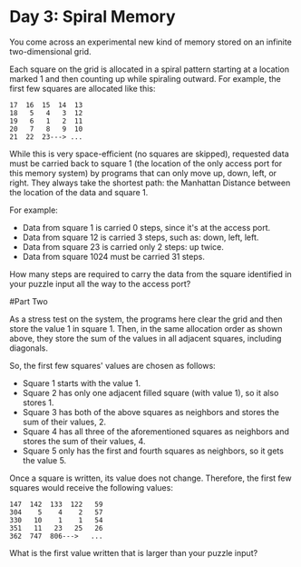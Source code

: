 # Day 3: Spiral Memory

You come across an experimental new kind of memory stored on an infinite
two-dimensional grid.

Each square on the grid is allocated in a spiral pattern starting at a location
marked 1 and then counting up while spiraling outward. For example, the first
few squares are allocated like this:

```
17  16  15  14  13
18   5   4   3  12
19   6   1   2  11
20   7   8   9  10
21  22  23---> ...
```

While this is very space-efficient (no squares are skipped), requested data must
be carried back to square 1 (the location of the only access port for this
memory system) by programs that can only move up, down, left, or right. They
always take the shortest path: the Manhattan Distance between the location of
the data and square 1.

For example:

-   Data from square 1 is carried 0 steps, since it's at the access port.
-   Data from square 12 is carried 3 steps, such as: down, left, left.
-   Data from square 23 is carried only 2 steps: up twice.
-   Data from square 1024 must be carried 31 steps.

How many steps are required to carry the data from the square identified in your
puzzle input all the way to the access port?

#Part Two

As a stress test on the system, the programs here clear the grid and then store
the value 1 in square 1. Then, in the same allocation order as shown above, they
store the sum of the values in all adjacent squares, including diagonals.

So, the first few squares' values are chosen as follows:

-   Square 1 starts with the value 1.
-   Square 2 has only one adjacent filled square (with value 1), so it also
    stores 1.
-   Square 3 has both of the above squares as neighbors and stores the sum of
    their values, 2.
-   Square 4 has all three of the aforementioned squares as neighbors and stores
    the sum of their values, 4.
-   Square 5 only has the first and fourth squares as neighbors, so it gets the
    value 5.

Once a square is written, its value does not change. Therefore, the first few
squares would receive the following values:

```
147  142  133  122   59
304    5    4    2   57
330   10    1    1   54
351   11   23   25   26
362  747  806--->   ...
```

What is the first value written that is larger than your puzzle input?
